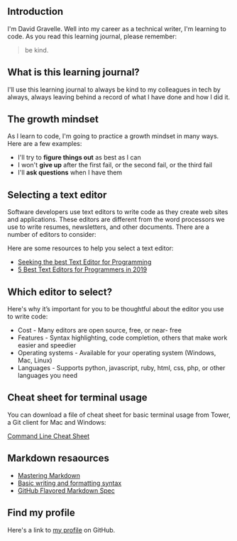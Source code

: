 



## Introduction

I'm David Gravelle. Well into my career as a technical writer, I'm learning to code. As you read this learning journal, please remember:
> be kind.


## What is this learning journal?

I'll use this learning journal to always be kind to my colleagues in tech by always, always leaving behind a record of what I have done and how I did it.

## The growth mindset
As I learn to code, I'm going to practice a growth mindset in many ways. Here are a few examples:
- I'll try to **figure things out** as best as I can
- I won't **give up** after the first fail, or the second fail, or the third fail
- I'll **ask questions** when I have them

## Selecting a text editor

Software developers use text editors to write code as they create web sites and applications. These editors are different from the word processors we use to write resumes, newsletters, and other documents. There are a number of editors to consider:

Here are some resources to help you select a text editor:

- [Seeking the best Text Editor for Programming](https://coderseye.com/best-text-editors-for-programming/)
- [5 Best Text Editors for Programmers in 2019](https://zeroequalsfalse.press/posts/developer-text-editor/)

## Which editor to select?

Here's why it’s important for you to be thoughtful about the editor you use to write code:

- Cost - Many editors are open source, free, or near- free
- Features -  Syntax highlighting, code completion, others that make work easier and speedier
- Operating systems - Available for your operating system (Windows, Mac, Linux)
- Languages - Supports python, javascript, ruby, html, css, php, or other languages you need

## Cheat sheet for terminal usage

You can download a file of cheat sheet for basic terminal usage from Tower, a Git client for Mac and Windows:

[Command Line Cheat Sheet](https://www.git-tower.com/learn/cheat-sheets/cli)

## Markdown resaources
- [Mastering Markdown](https://guides.github.com/features/mastering-markdown/)
- [Basic writing and formatting syntax](https://help.github.com/en/articles/basic-writing-and-formatting-syntax)
 - [GitHub Flavored Markdown Spec](https://github.github.com/gfm/)

## Find my profile
Here's a link to [my profile](https://github.com/dbgrvll/) on GitHub.




